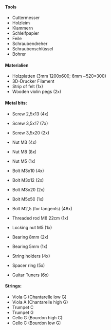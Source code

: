 #### Tools
- Cuttermesser
- Holzleim
- Klammern
- Schleifpapier
- Feile
- Schraubendreher
- Schraubenschlüssel
- Bohrer

#### Materialien
- Holzplatten (3mm 1200x600; 6mm ~520*300)
- 3D-Drucker Filament
- Strip of felt (1x)
- Wooden violin pegs (2x)

#### Metal bits:
- Screw 2,5x13 (4x)
- Screw 3,5x17 (7x)
- Screw 3,5x20 (2x)
- Nut M3 (4x)
- Nut M8 (8x)
- Nut M5 (1x)
- Bolt M3x10 (4x)
- Bolt M3x12 (2x)
- Bolt M3x20 (2x)
- Bolt M5x50 (1x)
- Bolt M2,5 (for tangents) (48x)
- Threaded rod M8 22cm (1x)

- Locking nut M5 (1x)
- Bearing 8mm (2x)
- Bearing 5mm (1x)
- String holders (4x)
- Spacer ring (5x)

- Guitar Tuners (6x)

#### Strings:
- Viola G (Chantarelle low G)
- Viola A (Chantarelle high G)
- Trumpet C
- Trumpet G
- Cello G (Bourdon high C)
- Cello C (Bourdon low G)